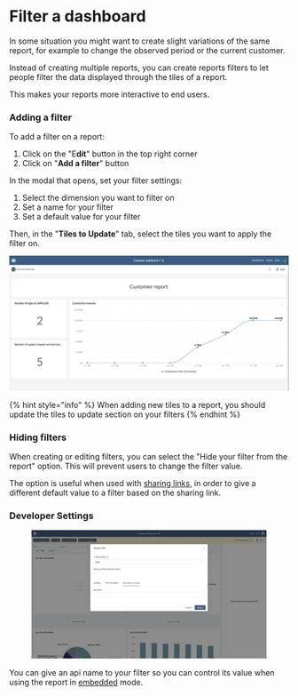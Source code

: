 # Filter a dashboard

In some situation you might want to create slight variations of the same report, for example to change the observed period or the current customer.&#x20;

Instead of creating multiple reports, you can create reports filters to let people filter the data displayed through the tiles of a report.&#x20;

This makes your reports more interactive to end users.

### Adding a filter

To add a filter on a report:

1. Click on the "E**dit**" button in the top right corner
2. Click on "**Add a filter**" button

In the modal that opens, set your filter settings:&#x20;

1. Select the dimension you want to filter on
2. Set a name for your filter
3. Set a default value for your filter

Then, in the "**Tiles to Update**" tab, select the tiles you want to apply the filter on.

![](<../../.gitbook/assets/customer filter.gif>)

{% hint style="info" %}
When adding new tiles to a report, you should update the tiles to update section on your filters
{% endhint %}

### Hiding filters

When creating or editing filters, you can select the "Hide your filter from the report" option. This will prevent users to change the filter value.

The option is useful when used with [sharing links](../../workspace/sharing-and-collaboration/share-a-report-by-link.md), in order to give a different default value to a filter based on the sharing link.



### **Developer Settings**

<figure><img src="../../.gitbook/assets/image (18).png" alt=""><figcaption></figcaption></figure>

You can give an api name to your filter so you can control its value when using the report in [embedded](../../embedding/embedding-api.md#access-your-filters-api-name) mode.
